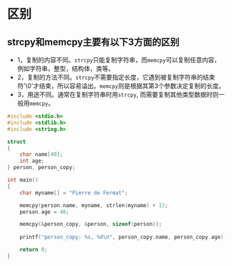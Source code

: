 # 区别

## strcpy和memcpy主要有以下3方面的区别

- 1，复制的内容不同。`strcpy`只能复制字符串，而`memcpy`可以复制任意内容，例如字符串，整型，结构体，类等。
- 2，复制的方法不同。`strcpy`不需要指定长度，它遇到被复制字符串的结束符'\0'才结束，所以容易溢出。`memcpy`则是根据其第3个参数决定复制的长度。
- 3，用途不同。通常在复制字符串时用`strcpy`, 而需要复制其他类型数据时则一般用`memcpy`。

```c++
#include <stdio.h>
#include <stdlib.h>
#include <string.h>

struct
{
    char name[40];
    int age;
} person, person_copy;

int main()
{
    char myname[] = "Pierre de Fermat";

    memcpy(person.name, myname, strlen(myname) + 1);
    person.age = 46;

    memcpy(&person_copy, &person, sizeof(person));
    
    printf("person_copy: %s, %d\n", person_copy.name, person_copy.age);

    return 0;
}
```
